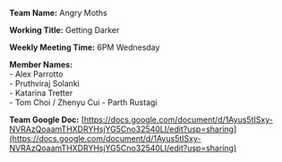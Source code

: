 **Team Name:** Angry Moths  

**Working Title:** Getting Darker  

**Weekly Meeting Time:** 6PM Wednesday  

**Member Names:**  
    - Alex Parrotto  
    - Pruthviraj Solanki  
    - Katarina Tretter  
    - Tom Choi / Zhenyu Cui
    - Parth Rustagi
    
**Team Google Doc:** [https://docs.google.com/document/d/1Ayus5tISxy-NVRAzQoaamTHXDRYHsjYG5Cno32540LI/edit?usp=sharing](https://docs.google.com/document/d/1Ayus5tISxy-NVRAzQoaamTHXDRYHsjYG5Cno32540LI/edit?usp=sharing)
